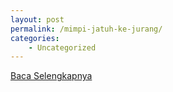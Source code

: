 ```yaml
---
layout: post
permalink: /mimpi-jatuh-ke-jurang/
categories:
    - Uncategorized
---
```


[Baca Selengkapnya](/06)